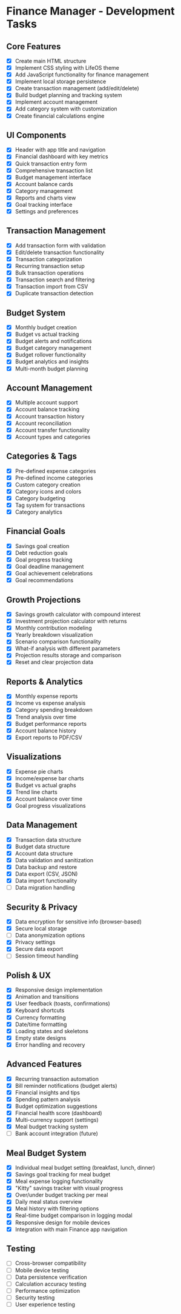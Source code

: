 # Finance Manager - Development Tasks

## Core Features
- [x] Create main HTML structure
- [x] Implement CSS styling with LifeOS theme
- [x] Add JavaScript functionality for finance management
- [x] Implement local storage persistence
- [x] Create transaction management (add/edit/delete)
- [x] Build budget planning and tracking system
- [x] Implement account management
- [x] Add category system with customization
- [x] Create financial calculations engine

## UI Components
- [x] Header with app title and navigation
- [x] Financial dashboard with key metrics
- [x] Quick transaction entry form
- [x] Comprehensive transaction list
- [x] Budget management interface
- [x] Account balance cards
- [x] Category management
- [x] Reports and charts view
- [x] Goal tracking interface
- [x] Settings and preferences

## Transaction Management
- [x] Add transaction form with validation
- [x] Edit/delete transaction functionality
- [x] Transaction categorization
- [x] Recurring transaction setup
- [x] Bulk transaction operations
- [x] Transaction search and filtering
- [x] Transaction import from CSV
- [x] Duplicate transaction detection

## Budget System
- [x] Monthly budget creation
- [x] Budget vs actual tracking
- [x] Budget alerts and notifications
- [x] Budget category management
- [x] Budget rollover functionality
- [x] Budget analytics and insights
- [x] Multi-month budget planning

## Account Management
- [x] Multiple account support
- [x] Account balance tracking
- [x] Account transaction history
- [x] Account reconciliation
- [x] Account transfer functionality
- [x] Account types and categories

## Categories & Tags
- [x] Pre-defined expense categories
- [x] Pre-defined income categories
- [x] Custom category creation
- [x] Category icons and colors
- [x] Category budgeting
- [x] Tag system for transactions
- [x] Category analytics

## Financial Goals
- [x] Savings goal creation
- [x] Debt reduction goals
- [x] Goal progress tracking
- [x] Goal deadline management
- [x] Goal achievement celebrations
- [x] Goal recommendations

## Growth Projections
- [x] Savings growth calculator with compound interest
- [x] Investment projection calculator with returns
- [x] Monthly contribution modeling
- [x] Yearly breakdown visualization
- [x] Scenario comparison functionality
- [x] What-if analysis with different parameters
- [x] Projection results storage and comparison
- [x] Reset and clear projection data

## Reports & Analytics
- [x] Monthly expense reports
- [x] Income vs expense analysis
- [x] Category spending breakdown
- [x] Trend analysis over time
- [x] Budget performance reports
- [x] Account balance history
- [x] Export reports to PDF/CSV

## Visualizations
- [x] Expense pie charts
- [x] Income/expense bar charts
- [x] Budget vs actual graphs
- [x] Trend line charts
- [x] Account balance over time
- [x] Goal progress visualizations

## Data Management
- [x] Transaction data structure
- [x] Budget data structure
- [x] Account data structure
- [x] Data validation and sanitization
- [x] Data backup and restore
- [x] Data export (CSV, JSON)
- [x] Data import functionality
- [ ] Data migration handling

## Security & Privacy
- [x] Data encryption for sensitive info (browser-based)
- [x] Secure local storage
- [ ] Data anonymization options
- [x] Privacy settings
- [x] Secure data export
- [ ] Session timeout handling

## Polish & UX
- [x] Responsive design implementation
- [x] Animation and transitions
- [x] User feedback (toasts, confirmations)
- [x] Keyboard shortcuts
- [x] Currency formatting
- [x] Date/time formatting
- [x] Loading states and skeletons
- [x] Empty state designs
- [x] Error handling and recovery

## Advanced Features
- [x] Recurring transaction automation
- [x] Bill reminder notifications (budget alerts)
- [x] Financial insights and tips
- [x] Spending pattern analysis
- [x] Budget optimization suggestions
- [x] Financial health score (dashboard)
- [x] Multi-currency support (settings)
- [x] Meal budget tracking system
- [ ] Bank account integration (future)

## Meal Budget System
- [x] Individual meal budget setting (breakfast, lunch, dinner)
- [x] Savings goal tracking for meal budget
- [x] Meal expense logging functionality  
- [x] "Kitty" savings tracker with visual progress
- [x] Over/under budget tracking per meal
- [x] Daily meal status overview
- [x] Meal history with filtering options
- [x] Real-time budget comparison in logging modal
- [x] Responsive design for mobile devices
- [x] Integration with main Finance app navigation

## Testing
- [ ] Cross-browser compatibility
- [ ] Mobile device testing
- [ ] Data persistence verification
- [ ] Calculation accuracy testing
- [ ] Performance optimization
- [ ] Security testing
- [ ] User experience testing